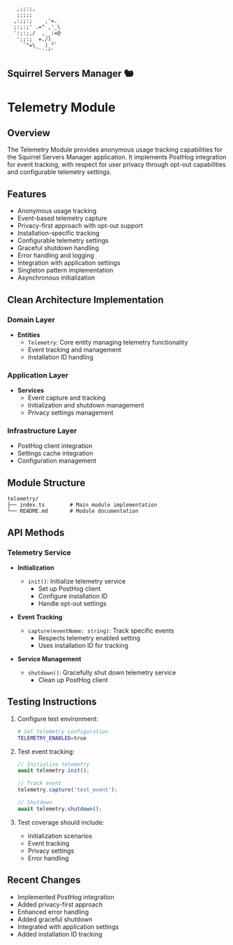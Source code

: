 ```ascii
   ,;;:;,
   ;;;;;
  ,:;;:;    ,'=.
  ;:;:;' .=" ,'_\
  ':;:;,/  ,__:=@
   ';;:;  =./)_
     `"=\_  )_"`
          ``'"`
```
Squirrel Servers Manager 🐿️
---

# Telemetry Module

## Overview
The Telemetry Module provides anonymous usage tracking capabilities for the Squirrel Servers Manager application. It implements PostHog integration for event tracking, with respect for user privacy through opt-out capabilities and configurable telemetry settings.

## Features
- Anonymous usage tracking
- Event-based telemetry capture
- Privacy-first approach with opt-out support
- Installation-specific tracking
- Configurable telemetry settings
- Graceful shutdown handling
- Error handling and logging
- Integration with application settings
- Singleton pattern implementation
- Asynchronous initialization

## Clean Architecture Implementation

### Domain Layer
- **Entities**
  - `Telemetry`: Core entity managing telemetry functionality
  - Event tracking and management
  - Installation ID handling

### Application Layer
- **Services**
  - Event capture and tracking
  - Initialization and shutdown management
  - Privacy settings management

### Infrastructure Layer
- PostHog client integration
- Settings cache integration
- Configuration management

## Module Structure
```
telemetry/
├── index.ts        # Main module implementation
└── README.md       # Module documentation
```

## API Methods
### Telemetry Service
- **Initialization**
  - `init()`: Initialize telemetry service
    - Set up PostHog client
    - Configure installation ID
    - Handle opt-out settings

- **Event Tracking**
  - `capture(eventName: string)`: Track specific events
    - Respects telemetry enabled setting
    - Uses installation ID for tracking

- **Service Management**
  - `shutdown()`: Gracefully shut down telemetry service
    - Clean up PostHog client

## Testing Instructions
1. Configure test environment:
   ```bash
   # Set telemetry configuration
   TELEMETRY_ENABLED=true
   ```

2. Test event tracking:
   ```typescript
   // Initialize telemetry
   await telemetry.init();
   
   // Track event
   telemetry.capture('test_event');
   
   // Shutdown
   await telemetry.shutdown();
   ```

3. Test coverage should include:
   - Initialization scenarios
   - Event tracking
   - Privacy settings
   - Error handling

## Recent Changes
- Implemented PostHog integration
- Added privacy-first approach
- Enhanced error handling
- Added graceful shutdown
- Integrated with application settings
- Added installation ID tracking 